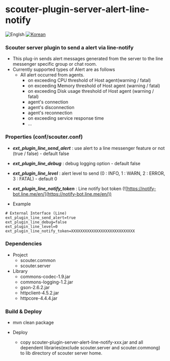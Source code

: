 # scouter-plugin-server-alert-line-notify
![Englsh](https://img.shields.io/badge/language-English-orange.svg) [![Korean](https://img.shields.io/badge/language-Korean-blue.svg)](README_kr.md)

### Scouter server plugin to send a alert via line-notify

- This plug-in sends alert messages generated from the server to the line messenger specific group or chat room.
- Currently supported types of Alert are as follows
    - All alert occurred from agents.
	  - on exceeding CPU threshold of Host agent(warning / fatal)
	  - on exceeding Memory threshold of Host agent (warning / fatal)
	  - on exceeding Disk usage threshold of Host agent (warning / fatal)
	  - agent's connection
	  - agent's disconnection
	  - agent's reconnection
      - on exceeding service response time
      - ...

### Properties (conf/scouter.conf)
* **_ext\_plugin\_line\_send\_alert_** : use alert to a line messenger feature or not (true / false) - default false
* **_ext\_plugin\_line\_debug_** : debug logging option - default false
* **_ext\_plugin\_line\_level_** : alert level to send (0 : INFO, 1 : WARN, 2 : ERROR, 3 : FATAL) - default 0
* **_ext\_plugin\_line\_notify\_token_** : Line notify bot token (![https://notify-bot.line.me/en/](https://notify-bot.line.me/en/))

* Example
```
# External Interface (Line)
ext_plugin_line_send_alert=true
ext_plugin_line_debug=false
ext_plugin_line_level=0
ext_plugin_line_notify_token=XXXXXXXXXXXXXXXXXXXXXXXXXXXX
```

### Dependencies
* Project
    - scouter.common
    - scouter.server
* Library
    - commons-codec-1.9.jar
    - commons-logging-1.2.jar
    - gson-2.6.2.jar
    - httpclient-4.5.2.jar
    - httpcore-4.4.4.jar
    
### Build & Deploy
* mvn clean package
    
* Deploy
    - copy scouter-plugin-server-alert-line-notify-xxx.jar and all dependent libraries(exclude scouter.server and scouter.commong) to lib directory of scouter server home.
    
